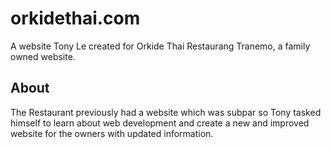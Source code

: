 # orkidethai.com
A website Tony Le created for Orkide Thai Restaurang Tranemo, a family owned website.

## About
The Restaurant previously had a website which was subpar so Tony tasked himself to learn about web development and create a new and improved website for the owners with updated information. 
